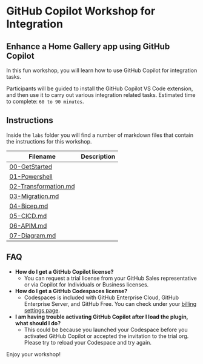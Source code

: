 
# GitHub Copilot Workshop for Integration

## Enhance a Home Gallery app using GitHub Copilot

In this fun workshop, you will learn how to use GitHub Copilot for integration tasks.

Participants will be guided to install the GitHub Copilot VS Code extension, and then use it to carry out various integration related tasks. Estimated time to complete: `60 to 90 minutes`.

## Instructions

Inside the `labs` folder you will find a number of markdown files that contain the instructions for this workshop.

Filename | Description
--- | ---
[00-GetStarted](</labs/00-GetStarted.md>) | 
[01-Powershell](</labs/01-Powershell.md>) | 
[02-Transformation.md](</labs/02-Transformation.md>) | 
[03-Migration.md](</labs/03-Migration.md>) | 
[04-Bicep.md](</labs/04-Bicep.md>) | 
[05-CICD.md](</labs/05-CICD.md>) | 
[06-APIM.md](</labs/06-APIM.md>) | 
[07-Diagram.md](</labs/07-Diagram.md>) | 


## FAQ 

- **How do I get a GitHub Copilot license?**
  - You can request a trial license from your GitHub Sales representative or via Copilot for Individuals or Business licenses.
- **How do I get a GitHub Codespaces license?**
    - Codespaces is included with GitHub Enterprise Cloud, GitHub Enterprise Server, and GitHub Free. You can check under your [billing settings page](https://github.com/settings/billing).
- **I am having trouble activating GitHub Copilot after I load the plugin, what should I do?**
    - This could be because you launched your Codespace before you activated GitHub Copilot or accepted the invitation to the trial org. Please try to reload your Codespace and try again.

Enjoy your workshop!